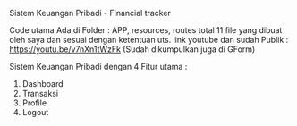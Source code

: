 Sistem Keuangan Pribadi - Financial tracker 

Code utama Ada di 
 Folder : APP, resources, routes total 11 file yang dibuat oleh saya dan sesuai dengan ketentuan uts.
 link youtube dan sudah Publik : https://youtu.be/v7nXn1tWzFk (Sudah dikumpulkan juga di GForm)

 Sistem Keuangan Pribadi dengan 4 Fitur utama :
 1. Dashboard
 2. Transaksi
 3. Profile
 4. Logout

